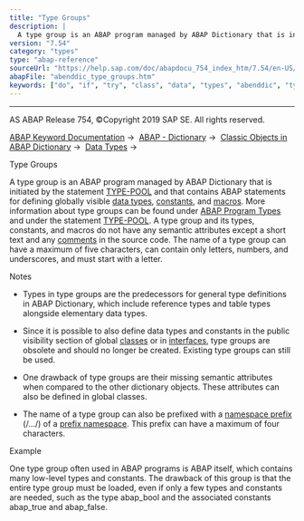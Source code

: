```yaml
---
title: "Type Groups"
description: |
  A type group is an ABAP program managed by ABAP Dictionary that is initiated by the statement TYPE-POOL(https://help.sap.com/doc/abapdocu_754_index_htm/7.54/en-US/abaptype-pool.htm) and that contains ABAP statements for defining globally visible data types(https://help.sap.com/doc/abapdocu_754_i
version: "7.54"
category: "types"
type: "abap-reference"
sourceUrl: "https://help.sap.com/doc/abapdocu_754_index_htm/7.54/en-US/abenddic_type_groups.htm"
abapFile: "abenddic_type_groups.htm"
keywords: ["do", "if", "try", "class", "data", "types", "abenddic", "type", "groups"]
---
```


* * *

AS ABAP Release 754, ©Copyright 2019 SAP SE. All rights reserved.

[ABAP Keyword Documentation](https://help.sap.com/doc/abapdocu_754_index_htm/7.54/en-US/abenabap.htm) →  [ABAP - Dictionary](https://help.sap.com/doc/abapdocu_754_index_htm/7.54/en-US/abenabap_dictionary.htm) →  [Classic Objects in ABAP Dictionary](https://help.sap.com/doc/abapdocu_754_index_htm/7.54/en-US/abenddic_classical_objects.htm) →  [Data Types](https://help.sap.com/doc/abapdocu_754_index_htm/7.54/en-US/abenddic_data_types.htm) → 

Type Groups

A type group is an ABAP program managed by ABAP Dictionary that is initiated by the statement [TYPE-POOL](https://help.sap.com/doc/abapdocu_754_index_htm/7.54/en-US/abaptype-pool.htm) and that contains ABAP statements for defining globally visible [data types](https://help.sap.com/doc/abapdocu_754_index_htm/7.54/en-US/abendata_type_glosry.htm "Glossary Entry"), [constants](https://help.sap.com/doc/abapdocu_754_index_htm/7.54/en-US/abenconstant_glosry.htm "Glossary Entry"), and [macros](https://help.sap.com/doc/abapdocu_754_index_htm/7.54/en-US/abenmacro_glosry.htm "Glossary Entry"). More information about type groups can be found under [ABAP Program Types](https://help.sap.com/doc/abapdocu_754_index_htm/7.54/en-US/abenprogram_type_oview.htm) and under the statement [TYPE-POOL](https://help.sap.com/doc/abapdocu_754_index_htm/7.54/en-US/abaptype-pool.htm). A type group and its types, constants, and macros do not have any semantic attributes except a short text and any [comments](https://help.sap.com/doc/abapdocu_754_index_htm/7.54/en-US/abencomment_glosry.htm "Glossary Entry") in the source code. The name of a type group can have a maximum of five characters, can contain only letters, numbers, and underscores, and must start with a letter.

Notes

-   Types in type groups are the predecessors for general type definitions in ABAP Dictionary, which include reference types and table types alongside elementary data types.

-   Since it is possible to also define data types and constants in the public visibility section of global [classes](https://help.sap.com/doc/abapdocu_754_index_htm/7.54/en-US/abenclass_glosry.htm "Glossary Entry") or in [interfaces](https://help.sap.com/doc/abapdocu_754_index_htm/7.54/en-US/abeninterface_oo_glosry.htm "Glossary Entry"), type groups are obsolete and should no longer be created. Existing type groups can still be used.

-   One drawback of type groups are their missing semantic attributes when compared to the other dictionary objects. These attributes can also be defined in global classes.

-   The name of a type group can also be prefixed with a [namespace prefix](https://help.sap.com/doc/abapdocu_754_index_htm/7.54/en-US/abenname_space_prefix_glosry.htm "Glossary Entry") (/.../) of a [prefix namespace](https://help.sap.com/doc/abapdocu_754_index_htm/7.54/en-US/abenprefix_name_space_glosry.htm "Glossary Entry"). This prefix can have a maximum of four characters.

Example

One type group often used in ABAP programs is ABAP itself, which contains many low-level types and constants. The drawback of this group is that the entire type group must be loaded, even if only a few types and constants are needed, such as the type abap\_bool and the associated constants abap\_true and abap\_false.